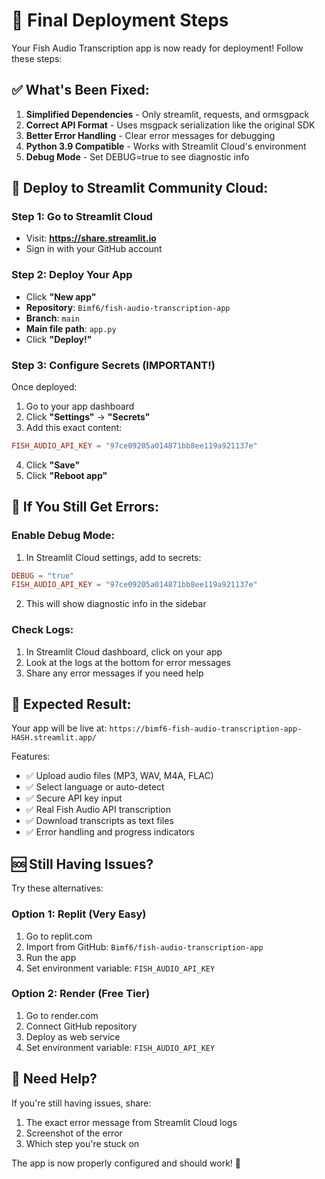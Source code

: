 # 🚀 Final Deployment Steps

Your Fish Audio Transcription app is now ready for deployment! Follow these steps:

## ✅ What's Been Fixed:

1. **Simplified Dependencies** - Only streamlit, requests, and ormsgpack
2. **Correct API Format** - Uses msgpack serialization like the original SDK
3. **Better Error Handling** - Clear error messages for debugging
4. **Python 3.9 Compatible** - Works with Streamlit Cloud's environment
5. **Debug Mode** - Set DEBUG=true to see diagnostic info

## 🎯 Deploy to Streamlit Community Cloud:

### Step 1: Go to Streamlit Cloud
- Visit: **https://share.streamlit.io**
- Sign in with your GitHub account

### Step 2: Deploy Your App
- Click **"New app"**
- **Repository**: `Bimf6/fish-audio-transcription-app`
- **Branch**: `main`
- **Main file path**: `app.py`
- Click **"Deploy!"**

### Step 3: Configure Secrets (IMPORTANT!)
Once deployed:
1. Go to your app dashboard
2. Click **"Settings"** → **"Secrets"**
3. Add this exact content:
```toml
FISH_AUDIO_API_KEY = "97ce09205a014871bb8ee119a921137e"
```
4. Click **"Save"**
5. Click **"Reboot app"**

## 🔧 If You Still Get Errors:

### Enable Debug Mode:
1. In Streamlit Cloud settings, add to secrets:
```toml
DEBUG = "true"
FISH_AUDIO_API_KEY = "97ce09205a014871bb8ee119a921137e"
```
2. This will show diagnostic info in the sidebar

### Check Logs:
1. In Streamlit Cloud dashboard, click on your app
2. Look at the logs at the bottom for error messages
3. Share any error messages if you need help

## 🎉 Expected Result:

Your app will be live at:
`https://bimf6-fish-audio-transcription-app-HASH.streamlit.app/`

Features:
- ✅ Upload audio files (MP3, WAV, M4A, FLAC)
- ✅ Select language or auto-detect
- ✅ Secure API key input
- ✅ Real Fish Audio API transcription
- ✅ Download transcripts as text files
- ✅ Error handling and progress indicators

## 🆘 Still Having Issues?

Try these alternatives:

### Option 1: Replit (Very Easy)
1. Go to replit.com
2. Import from GitHub: `Bimf6/fish-audio-transcription-app`
3. Run the app
4. Set environment variable: `FISH_AUDIO_API_KEY`

### Option 2: Render (Free Tier)
1. Go to render.com
2. Connect GitHub repository
3. Deploy as web service
4. Set environment variable: `FISH_AUDIO_API_KEY`

## 📧 Need Help?
If you're still having issues, share:
1. The exact error message from Streamlit Cloud logs
2. Screenshot of the error
3. Which step you're stuck on

The app is now properly configured and should work! 🎯